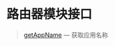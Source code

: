 路由器模块接口
==============

> [getAppName](http://git.oschina.net/gaoxiang/SE-For-ASP/tree/master/Docs/Api/Router/getAppName.md) &mdash; 获取应用名称
